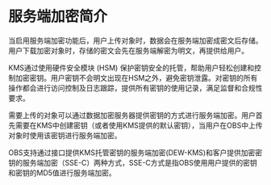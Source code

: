 # 服务端加密简介<a name="zh-cn_topic_0066036553"></a>

当启用服务端加密功能后，用户上传对象时，数据会在服务端加密成密文后存储。用户下载加密对象时，存储的密文会先在服务端解密为明文，再提供给用户。

KMS通过使用硬件安全模块 \(HSM\) 保护密钥安全的托管，帮助用户轻松创建和控制加密密钥。用户密钥不会明文出现在HSM之外，避免密钥泄露。对密钥的所有操作都会进行访问控制及日志跟踪，提供所有密钥的使用记录，满足监督和合规性要求。

需要上传的对象可以通过数据加密服务器提供密钥的方式进行服务端加密。用户首先需要在KMS中创建密钥（或者使用KMS提供的默认密钥），当用户在OBS中上传对象时使用该密钥进行服务端加密。

OBS支持通过接口提供KMS托管密钥的服务端加密\(DEW-KMS\)和客户提供加密密钥的服务端加密（SSE-C）两种方式，SSE-C方式是指OBS使用用户提供的密钥和密钥的MD5值进行服务端加密。

